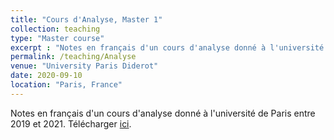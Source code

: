 ```yaml
---
title: "Cours d'Analyse, Master 1"
collection: teaching
type: "Master course"
excerpt : "Notes en français d'un cours d'analyse donné à l'université de Paris entre 2019 et 2021"
permalink: /teaching/Analyse
venue: "University Paris Diderot"
date: 2020-09-10
location: "Paris, France"
---
```


Notes en français d'un cours d'analyse donné à l'université de Paris entre 2019 et 2021.
Télécharger [ici](/files/Cours_Analyse_M1.pdf).
